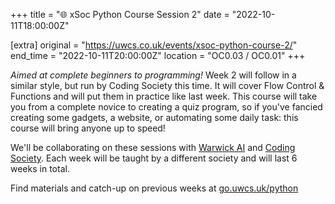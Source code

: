 +++
title = "🌐 xSoc Python Course Session 2"
date = "2022-10-11T18:00:00Z"

[extra]
original = "https://uwcs.co.uk/events/xsoc-python-course-2/"    
end_time = "2022-10-11T20:00:00Z"
location = "OC0.03 / OC0.01"
+++

*Aimed at complete beginners to programming!*  Week 2 will follow in a similar style, but run by Coding Society this time. It will cover Flow Control & Functions and will put them in practice like last week. This course will take you from a complete novice to creating a quiz program, so if you've fancied creating some gadgets, a website, or automating some daily task: this course will bring anyone up to speed!

We'll be collaborating on these sessions with [Warwick AI](https://warwick.ai/) and [Coding Society](https://www.warwickcodingsociety.com/). Each week will be taught by a different society and will last 6 weeks in total.

Find materials and catch-up on previous weeks at [go.uwcs.uk/python](https://go.uwcs.uk/python)

